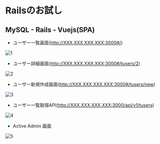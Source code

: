 # Railsのお試し

## MySQL - Rails - Vuejs(SPA)

- ユーザー一覧画面(http://XXX.XXX.XXX.XXX:3000#/)

![1](https://user-images.githubusercontent.com/29003588/101246415-8d2a3200-3756-11eb-9d65-912583edd825.png)

- ユーザー詳細画面(http://XXX.XXX.XXX.XXX:3000#/tusers/2)

![2](https://user-images.githubusercontent.com/29003588/101246426-9f0bd500-3756-11eb-838e-3585220cec10.png)

- ユーザー新規作成画面(http://XXX.XXX.XXX.XXX:3000#/tusers/new)

![3](https://user-images.githubusercontent.com/29003588/101246437-ab902d80-3756-11eb-8f3c-10b400879cee.png)

- ユーザー一覧取得API(http://XXX.XXX.XXX.XXX:3000/api/v1/tusers)

![4](https://user-images.githubusercontent.com/29003588/101246450-bcd93a00-3756-11eb-860b-c4020d55ffd7.png)

-  Active Admin 画面

![5](https://user-images.githubusercontent.com/29003588/101246454-ca8ebf80-3756-11eb-9dcb-e7588d15b5a8.png)
